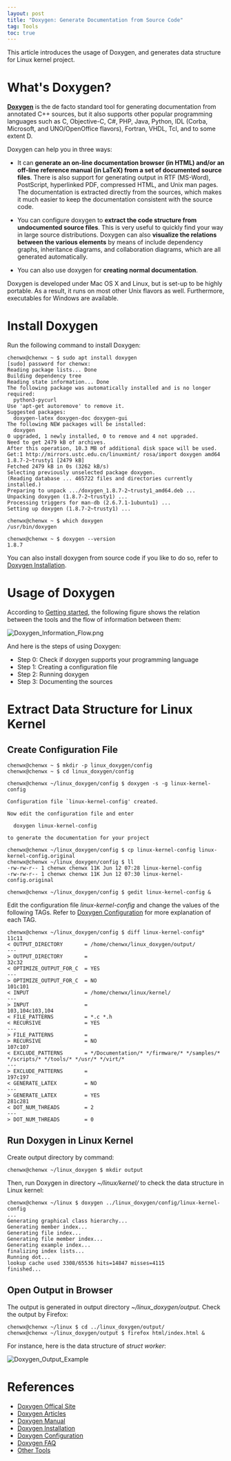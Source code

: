 ```yaml
---
layout: post
title: "Doxygen: Generate Documentation from Source Code"
tag: Tools
toc: true
---
```


This article introduces the usage of Doxygen, and generates data structure for Linux kernel project.

<!--more-->

# What's Doxygen?

[**Doxygen**](http://www.stack.nl/~dimitri/doxygen/index.html) is the de facto standard tool for generating documentation from annotated C++ sources, but it also supports other popular programming languages such as C, Objective-C, C#, PHP, Java, Python, IDL (Corba, Microsoft, and UNO/OpenOffice flavors), Fortran, VHDL, Tcl, and to some extent D.

Doxygen can help you in three ways:

* It can **generate an on-line documentation browser (in HTML) and/or an off-line reference manual (in LaTeX) from a set of documented source files**. There is also support for generating output in RTF (MS-Word), PostScript, hyperlinked PDF, compressed HTML, and Unix man pages. The documentation is extracted directly from the sources, which makes it much easier to keep the documentation consistent with the source code.

* You can configure doxygen to **extract the code structure from undocumented source files**. This is very useful to quickly find your way in large source distributions. Doxygen can also **visualize the relations between the various elements** by means of include dependency graphs, inheritance diagrams, and collaboration diagrams, which are all generated automatically.

* You can also use doxygen for **creating normal documentation**.

Doxygen is developed under Mac OS X and Linux, but is set-up to be highly portable. As a result, it runs on most other Unix flavors as well. Furthermore, executables for Windows are available.

# Install Doxygen

Run the following command to install Doxygen:

```
chenwx@chenwx ~ $ sudo apt install doxygen
[sudo] password for chenwx:
Reading package lists... Done
Building dependency tree       
Reading state information... Done
The following package was automatically installed and is no longer required:
  python3-pycurl
Use 'apt-get autoremove' to remove it.
Suggested packages:
  doxygen-latex doxygen-doc doxygen-gui
The following NEW packages will be installed:
  doxygen
0 upgraded, 1 newly installed, 0 to remove and 4 not upgraded.
Need to get 2479 kB of archives.
After this operation, 10.3 MB of additional disk space will be used.
Get:1 http://mirrors.ustc.edu.cn/linuxmint/ rosa/import doxygen amd64 1.8.7-2~trusty1 [2479 kB]
Fetched 2479 kB in 0s (3262 kB/s)  
Selecting previously unselected package doxygen.
(Reading database ... 465722 files and directories currently installed.)
Preparing to unpack .../doxygen_1.8.7-2~trusty1_amd64.deb ...
Unpacking doxygen (1.8.7-2~trusty1) ...
Processing triggers for man-db (2.6.7.1-1ubuntu1) ...
Setting up doxygen (1.8.7-2~trusty1) ...

chenwx@chenwx ~ $ which doxygen
/usr/bin/doxygen

chenwx@chenwx ~ $ doxygen --version
1.8.7
```

You can also install doxygen from source code if you like to do so, refer to [Doxygen Installation](http://www.stack.nl/~dimitri/doxygen/manual/install.html).

# Usage of Doxygen

According to [Getting started](http://www.stack.nl/~dimitri/doxygen/manual/starting.html), the following figure shows the relation between the tools and the flow of information between them:

![Doxygen_Information_Flow.png](/assets/Doxygen_Information_Flow.png)

And here is the steps of using Doxygen:

* Step 0: Check if doxygen supports your programming language
* Step 1: Creating a configuration file
* Step 2: Running doxygen
* Step 3: Documenting the sources

# Extract Data Structure for Linux Kernel

## Create Configuration File

```
chenwx@chenwx ~ $ mkdir -p linux_doxygen/config
chenwx@chenwx ~ $ cd linux_doxygen/config

chenwx@chenwx ~/linux_doxygen/config $ doxygen -s -g linux-kernel-config

Configuration file `linux-kernel-config' created.

Now edit the configuration file and enter

  doxygen linux-kernel-config

to generate the documentation for your project

chenwx@chenwx ~/linux_doxygen/config $ cp linux-kernel-config linux-kernel-config.original
chenwx@chenwx ~/linux_doxygen/config $ ll
-rw-rw-r-- 1 chenwx chenwx 11K Jun 12 07:28 linux-kernel-config
-rw-rw-r-- 1 chenwx chenwx 11K Jun 12 07:30 linux-kernel-config.original

chenwx@chenwx ~/linux_doxygen/config $ gedit linux-kernel-config &
```

Edit the configuration file *linux-kernel-config* and change the values of the following TAGs. Refer to [Doxygen Configuration](http://www.stack.nl/~dimitri/doxygen/manual/config.html) for more explanation of each TAG.

```
chenwx@chenwx ~/linux_doxygen/config $ diff linux-kernel-config*                   
11c11
< OUTPUT_DIRECTORY       = /home/chenwx/linux_doxygen/output/
---
> OUTPUT_DIRECTORY       =
32c32
< OPTIMIZE_OUTPUT_FOR_C  = YES
---
> OPTIMIZE_OUTPUT_FOR_C  = NO
101c101
< INPUT                  = /home/chenwx/linux/kernel/
---
> INPUT                  =
103,104c103,104
< FILE_PATTERNS          = *.c *.h
< RECURSIVE              = YES
---
> FILE_PATTERNS          =
> RECURSIVE              = NO
107c107
< EXCLUDE_PATTERNS       = */Documentation/* */firmware/* */samples/* */scripts/* */tools/* */usr/* */virt/*
---
> EXCLUDE_PATTERNS       =
197c197
< GENERATE_LATEX         = NO
---
> GENERATE_LATEX         = YES
281c281
< DOT_NUM_THREADS        = 2
---
> DOT_NUM_THREADS        = 0
```

## Run Doxygen in Linux Kernel

Create output directory by command:

```
chenwx@chenwx ~/linux_doxygen $ mkdir output
```

Then, run Doxygen in directory *~/linux/kernel/* to check the data structure in Linux kernel:

```
chenwx@chenwx ~/linux $ doxygen ../linux_doxygen/config/linux-kernel-config
...
Generating graphical class hierarchy...
Generating member index...
Generating file index...
Generating file member index...
Generating example index...
finalizing index lists...
Running dot...
lookup cache used 3308/65536 hits=14847 misses=4115
finished...
```

## Open Output in Browser

The output is generated in output directory *~/linux_doxygen/output*. Check the output by Firefox:

```
chenwx@chenwx ~/linux $ cd ../linux_doxygen/output/
chenwx@chenwx ~/linux_doxygen/output $ firefox html/index.html &
```

For instance, here is the data structure of *struct worker*:

![Doxygen_Output_Example](/assets/Doxygen_Output_Example.png)

# References

* [Doxygen Offical Site](http://www.stack.nl/~dimitri/doxygen/index.html)
* [Doxygen Articles](http://www.stack.nl/~dimitri/doxygen/articles.html)
* [Doxygen Manual](http://www.stack.nl/~dimitri/doxygen/manual/index.html)
* [Doxygen Installation](http://www.stack.nl/~dimitri/doxygen/manual/install.html)
* [Doxygen Configuration](http://www.stack.nl/~dimitri/doxygen/manual/config.html)
* [Doxygen FAQ](http://www.stack.nl/~dimitri/doxygen/manual/faq.html)
* [Other Tools](http://www.stack.nl/~dimitri/doxygen/links.html)
